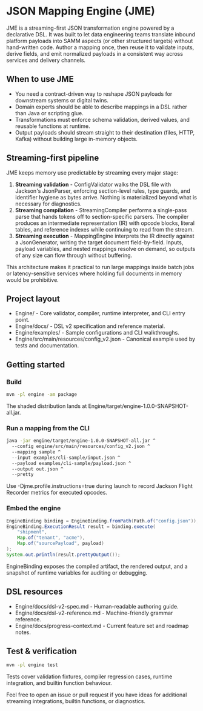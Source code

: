 # JSON Mapping Engine (JME)

JME is a streaming-first JSON transformation engine powered by a declarative DSL. It was built to let data engineering teams translate inbound platform payloads into SAMM aspects (or other structured targets) without hand-written code. Author a mapping once, then reuse it to validate inputs, derive fields, and emit normalized payloads in a consistent way across services and delivery channels.

## When to use JME

- You need a contract-driven way to reshape JSON payloads for downstream systems or digital twins.
- Domain experts should be able to describe mappings in a DSL rather than Java or scripting glue.
- Transformations must enforce schema validation, derived values, and reusable functions at runtime.
- Output payloads should stream straight to their destination (files, HTTP, Kafka) without building large in-memory objects.

## Streaming-first pipeline

JME keeps memory use predictable by streaming every major stage:

1. **Streaming validation** - ConfigValidator walks the DSL file with Jackson's JsonParser, enforcing section-level rules, type guards, and identifier hygiene as bytes arrive. Nothing is materialized beyond what is necessary for diagnostics.
2. **Streaming compilation** - StreamingCompiler performs a single-pass parse that hands tokens off to section-specific parsers. The compiler produces an intermediate representation (IR) with opcode blocks, literal tables, and reference indexes while continuing to read from the stream.
3. **Streaming execution** - MappingEngine interprets the IR directly against a JsonGenerator, writing the target document field-by-field. Inputs, payload variables, and nested mappings resolve on demand, so outputs of any size can flow through without buffering.

This architecture makes it practical to run large mappings inside batch jobs or latency-sensitive services where holding full documents in memory would be prohibitive.

## Project layout

- Engine/ - Core validator, compiler, runtime interpreter, and CLI entry point.
- Engine/docs/ - DSL v2 specification and reference material.
- Engine/examples/ - Sample configurations and CLI walkthroughs.
- Engine/src/main/resources/config_v2.json - Canonical example used by tests and documentation.

## Getting started

### Build

```Bash
mvn -pl engine -am package
```

The shaded distribution lands at Engine/target/engine-1.0.0-SNAPSHOT-all.jar.

### Run a mapping from the CLI

```Bash
java -jar engine/target/engine-1.0.0-SNAPSHOT-all.jar ^
  --config engine/src/main/resources/config_v2.json ^
  --mapping sample ^
  --input examples/cli-sample/input.json ^
  --payload examples/cli-sample/payload.json ^
  --output out.json ^
  --pretty
```

Use -Djme.profile.instructions=true during launch to record Jackson Flight Recorder metrics for executed opcodes.

### Embed the engine

```java
EngineBinding binding = EngineBinding.fromPath(Path.of("config.json"));
EngineBinding.ExecutionResult result = binding.execute(
    "shipment",
    Map.of("tenant", "acme"),
    Map.of("sourcePayload", payload)
);
System.out.println(result.prettyOutput());
```

EngineBinding exposes the compiled artifact, the rendered output, and a snapshot of runtime variables for auditing or debugging.

## DSL resources

- Engine/docs/dsl-v2-spec.md - Human-readable authoring guide.
- Engine/docs/dsl-v2-reference.md - Machine-friendly grammar reference.
- Engine/docs/progress-context.md - Current feature set and roadmap notes.

## Test & verification

```Bash
mvn -pl engine test
```

Tests cover validation fixtures, compiler regression cases, runtime integration, and builtin function behaviour.

Feel free to open an issue or pull request if you have ideas for additional streaming integrations, builtin functions, or diagnostics.
